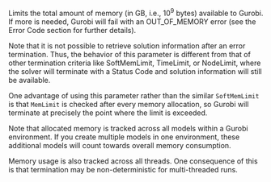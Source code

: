 Limits the total amount of memory (in GB, i.e., $10^9$ bytes) available to Gurobi. If more is needed, Gurobi will fail
with an OUT_OF_MEMORY error (see the Error Code section for further details).

Note that it is not possible to retrieve solution information after an error termination. Thus, the behavior of this
parameter is different from that of other termination criteria like SoftMemLimit, TimeLimit, or NodeLimit, where the
solver will terminate with a Status Code and solution information will still be available.

One advantage of using this parameter rather than the similar `SoftMemLimit` is that `MemLimit` is checked after every
memory allocation, so Gurobi will terminate at precisely the point where the limit is exceeded.

Note that allocated memory is tracked across all models within a Gurobi environment. If you create multiple models in
one environment, these additional models will count towards overall memory consumption.

Memory usage is also tracked across all threads. One consequence of this is that termination may be non-deterministic
for multi-threaded runs.